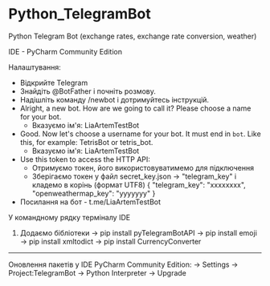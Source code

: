 # Python_TelegramBot
Python Telegram Bot (exchange rates, exchange rate conversion, weather)

IDE - PyCharm Community Edition

Налаштування:
 - Відкрийте Telegram
 - Знайдіть @BotFather і почніть розмову.
 - Надішліть команду /newbot і дотримуйтесь інструкцій.
 - Alright, a new bot. How are we going to call it? Please choose a name for your bot.
   - Вказуємо ім'я: LiaArtemTestBot
 - Good. Now let's choose a username for your bot. It must end in `bot`. Like this, for example: TetrisBot or tetris_bot.
   - Вказуємо ім'я: LiaArtemTestBot
 - Use this token to access the HTTP API:
   - Отримуємо токен, його використовуватимемо для підключення
   - Зберігаємо токен у файл secret_key.json -> "telegram_key" і кладемо в корінь (формат UTF8)
     {
      "telegram_key": "xxxxxxxx",
      "openweathermap_key": "yyyyyyy"
     }
 - Посилання на бот - t.me/LiaArtemTestBot

У командному рядку терміналу IDE
1) Додаємо бібліотеки
-> pip install pyTelegramBotAPI
-> pip install emoji
-> pip install xmltodict
-> pip install CurrencyConverter

---------------------------------------------------
Оновлення пакетів у IDE PyCharm Community Edition:
-> Settings -> Project:TelegramBot -> Python Interpreter -> Upgrade
